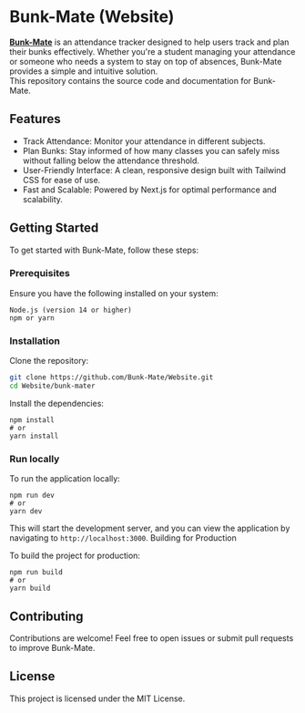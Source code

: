 # Bunk-Mate (Website)

**[Bunk-Mate](https://www.bunkmate.college/lander)** is an attendance tracker designed to help users track and plan their bunks effectively. Whether you're a student managing your attendance or someone who needs a system to stay on top of absences, Bunk-Mate provides a simple and intuitive solution.<br>
This repository contains the source code and documentation for Bunk-Mate.
<br>

## Features

- Track Attendance: Monitor your attendance in different subjects.
- Plan Bunks: Stay informed of how many classes you can safely miss without falling below the attendance threshold.
- User-Friendly Interface: A clean, responsive design built with Tailwind CSS for ease of use.
- Fast and Scalable: Powered by Next.js for optimal performance and scalability.

## Getting Started

To get started with Bunk-Mate, follow these steps:
<br>

### Prerequisites

Ensure you have the following installed on your system:

    Node.js (version 14 or higher)
    npm or yarn

### Installation

Clone the repository:

```bash
git clone https://github.com/Bunk-Mate/Website.git
cd Website/bunk-mater
```

Install the dependencies:

```
npm install
# or
yarn install
```

### Run locally

To run the application locally:

```
npm run dev
# or
yarn dev
```

This will start the development server, and you can view the application by navigating to `http://localhost:3000`.
Building for Production

To build the project for production:

```
npm run build
# or
yarn build
```

## Contributing

Contributions are welcome! Feel free to open issues or submit pull requests to improve Bunk-Mate.

## License

This project is licensed under the MIT License.
